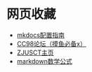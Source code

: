 # 网页收藏

+ [mkdocs配置指南](https://shafish.cn/blog/mkdocs)
+ [CC98论坛（摸鱼必备x）](https://www.cc98.org)
+ [ZJUSCT主页](https://www.zjusct.io/)
+ [markdown数学公式](https://blog.csdn.net/weixin_43159148/category_8730091.html)